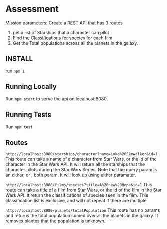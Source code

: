 # Assessment
Mission parameters: Create a REST API that has 3 routes
1. get a list of Starships that a character can pilot
2. Find the Classifications for species for each film
3. Get the Total populations across all the planets in the galaxy. 

## INSTALL

run `npm i`

## Running Locally

Run `npm start` to serve the api on localhost:8080. 

## Running Tests 

Run `npm test`

## Routes

`http://localhost:8080/starships/character?name=Luke%20Skywalker&id=1`
This route can take a name of a character from Star Wars, or the id of the character in the Star Wars API. It will return all the starships that the character pilots during the Star Wars Series. Note that the query param is an either, or , both param. It will look up using either paramater. 

`http://localhost:8080/films/species?title=A%20new%20Hope&id=1`
This route can take a title of a film from Star Wars, or the id of the film in the Star Wars API. It return the classifications of species seen in the film. This classification list is exclusive, and will not repeat if there are multiple. 

`http://localhost:8080/planets/totalPopulation`
This route has no params and returns the total population sumed over all the planets in the galaxy. It removes plantes that the population is unknown. 


